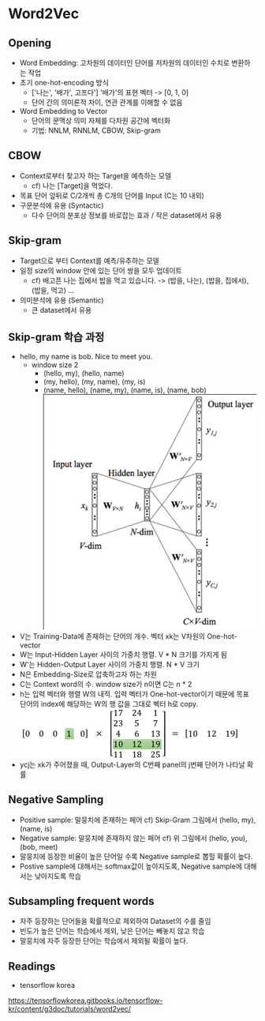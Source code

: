 # Word2Vec

## Opening

* Word Embedding: 고차원의 데이터인 단어를 저차원의 데이터인 수치로 변환하는 작업
* 초기 one-hot-encoding 방식
  * ['나는', '배가', 고프다'] '배가'의 표현 벡터 -> [0, 1, 0]
  * 단어 간의 의미론적 차이, 연관 관계를 이해할 수 없음
* Word Embedding to Vector
  * 단어의 문맥상 의미 자체를 다차원 공간에 벡터화
  * 기법: NNLM, RNNLM, CBOW, Skip-gram

## CBOW

* Context로부터 찾고자 하는 Target을 예측하는 모델
  * cf) 나는 [Target]을 먹었다.
* 목표 단어 앞뒤로 C/2개씩 총 C개의 단어를 Input (C는 10 내외)
* 구문분석에 유용 (Syntactic)
  * 다수 단어의 분포상 정보를 바로잡는 효과 / 작은 dataset에서 유용

## Skip-gram

* Target으로 부터 Context를 예측/유추하는 모델
* 일정 size의 window 안에 있는 단어 쌍을 모두 업데이트
  * cf) 배고픈 나는 집에서 밥을 먹고 있습니다. -> (밥을, 나는), (밥을, 집에서), (밥을, 먹고) ...
* 의미분석에 유용 (Semantic)
  * 큰 dataset에서 유용

## Skip-gram 학습 과정

* hello, my name is bob. Nice to meet you.
  * window size 2
    * (hello, my), (hello, name)
    * (my, hello), (my, name), (my, is)
    * (name, hello), (name, my), (name, is), (name, bob)
![Skip-Gram](./images/1.png)
* V는 Training-Data에 존재하는 단어의 개수. 벡터 xk는 V차원의 One-hot-vector
* W는 Input-Hidden Layer 사이의 가중치 행렬. V * N 크기를 가지게 됨
* W'는 Hidden-Output Layer 사이의 가중치 행렬. N * V 크기
* N은 Embedding-Size로 압축하고자 하는 차원
* C는 Context word의 수. window size가 n이면 C는 n * 2
* h는 입력 벡터와 행렬 W의 내적. 입력 벡터가 One-hot-vector이기 때문에 목표 단어의 index에 해당하는 W의 행 값을 그대로 벡터 h로 copy.
![h-param](./images/2.png)
* ycj는 xk가 주어졌을 때, Output-Layer의 C번째 panel의 j번째 단어가 나타날 확률

## Negative Sampling

* Positive sample: 말뭉치에 존재하는 페어 cf) Skip-Gram 그림에서 (hello, my), (name, is)
* Negative sample: 말뭉치에 존재하지 않는 페어 cf) 위 그림에서 (hello, you), (bob, meet)
* 말뭉치에 등장한 비율이 높은 단어일 수록 Negative sample로 뽑힐 확률이 높다.
* Postive sample에 대해서는 softmax값이 높아지도록, Negative sample에 대해서는 낮아지도록 학습

## Subsampling frequent words

* 자주 등장하는 단어들을 확률적으로 제외하여 Dataset의 수를 줄임
* 빈도가 높은 단어는 학습에서 제외, 낮은 단어는 빼놓지 않고 학습
* 말뭉치에 자주 등장한 단어는 학습에서 제외될 확률이 높다.

## Readings

* tensorflow korea

<https://tensorflowkorea.gitbooks.io/tensorflow-kr/content/g3doc/tutorials/word2vec/>

